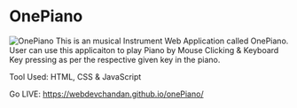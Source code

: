 <h1>OnePiano</h1>


![OnePiano](https://user-images.githubusercontent.com/70449580/207907579-2c9e9a7d-4b27-43b4-ac99-551d49cbeb03.png)
This is an musical Instrument Web Application called OnePiano. User can use this applicaiton to play Piano by Mouse Clicking & Keyboard Key pressing as per the respective given key in the piano.

Tool Used: HTML, CSS & JavaScript

Go LIVE: https://webdevchandan.github.io/onePiano/
